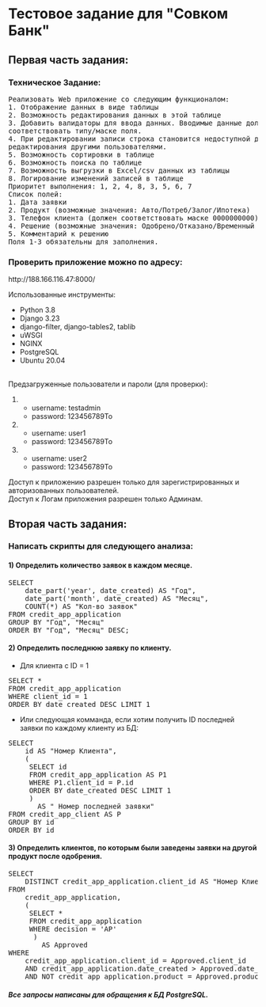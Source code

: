<h1> Тестовое задание для "Совком Банк" </h1>

<h2> Первая часть задания: </h2>

<h3>Техническое Задание:</h3>

<pre>
Реализовать Web приложение со следующим функционалом:
1. Отображение данных в виде таблицы
2. Возможность редактирования данных в этой таблице
3. Добавить валидаторы для ввода данных. Вводимые данные должны
соответствовать типу/маске поля.
4. При редактировании записи строка становится недоступной для
редактирования другими пользователями.
5. Возможность сортировки в таблице
6. Возможность поиска по таблице
7. Возможность выгрузки в Excel/csv данных из таблицы
8. Логирование изменений записей в таблице
Приоритет выполнения: 1, 2, 4, 8, 3, 5, 6, 7
Список полей:
1. Дата заявки
2. Продукт (возможные значения: Авто/Потреб/Залог/Ипотека)
3. Телефон клиента (должен соответствовать маске 0000000000)
4. Решение (возможные значения: Одобрено/Отказано/Временный отказ)
5. Комментарий к решению
Поля 1-3 обязательны для заполнения.
</pre>

<h3>Проверить приложение можно по адресу:</h3>
http://188.166.116.47:8000/ <br>

Использованные инструменты:
- Python 3.8
- Django 3.23
- django-filter, django-tables2, tablib
- uWSGI
- NGINX
- PostgreSQL 
- Ubuntu 20.04
<br><br>
  
Предзагруженные пользователи и пароли (для проверки):

1) - username: testadmin
    - password: 123456789To
    
2) - username: user1
    - password: 123456789To
    
3) - username: user2
    - password: 123456789To
    
Доступ к приложению разрешен только для зарегистрированных и авторизованных пользователей. <br>
Доступ к Логам приложения разрешен только Админам.

<h2> Вторая часть задания: </h2>

<h3>Написать скрипты для следующего анализа:</h3>

<h4>1) Определить количество заявок в каждом месяце.</h4>

<pre>
SELECT 
    date_part('year', date_created) AS "Год",
    date_part('month', date_created) AS "Месяц",
    COUNT(*) AS "Кол-во заявок"
FROM credit_app_application
GROUP BY "Год", "Месяц"
ORDER BY "Год", "Месяц" DESC;
</pre>


<h4>2) Определить последнюю заявку по клиенту.</h4>

- Для клиента с ID = 1 <br>

<pre>
SELECT *
FROM credit_app_application
WHERE client_id = 1
ORDER BY date_created DESC LIMIT 1
</pre>
  
- Или следующая комманда, если хотим получить ID последней заявки по каждому клиенту из БД: <br>
 
<pre>
SELECT 
    id AS "Номер Клиента",
    (
     SELECT id
     FROM credit_app_application AS P1
     WHERE P1.client_id = P.id
     ORDER BY date_created DESC LIMIT 1
     )
       AS " Номер последней заявки"
FROM credit_app_client AS P
GROUP BY id
ORDER BY id
</pre>
  

<h4>3) Определить клиентов, по которым были заведены заявки на другой продукт после одобрения.</h4>

<pre>
SELECT
    DISTINCT credit_app_application.client_id AS "Номер Клиента"
FROM 
    credit_app_application, 
    (
     SELECT *
     FROM credit_app_application
     WHERE decision = 'AP'
      ) 
        AS Approved
WHERE 
    credit_app_application.client_id = Approved.client_id 
    AND credit_app_application.date_created > Approved.date_created
    AND NOT credit_app_application.product = Approved.product
</pre>

<h5>Все запросы написаны для обращения к БД PostgreSQL.</h5>

<p></p>
